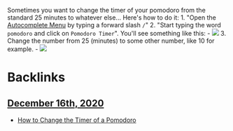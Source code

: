 Sometimes you want to change the timer of your pomodoro from the standard 25 minutes to whatever else... Here's how to do it:
    1. "Open the [Autocomplete Menu](<Autocomplete Menu.md>) by typing a forward slash `/`"
    2. "Start typing the word `pomodoro` and click on `Pomodoro Timer`". You'll see something like this:
        - ![](https://firebasestorage.googleapis.com/v0/b/firescript-577a2.appspot.com/o/imgs%2Fapp%2FRoamanAuxilium%2FcoJo8swImw.png?alt=media&token=c470e423-842b-4fb7-9840-d237d99495c9)
    3. Change the number from 25 (minutes) to some other number, like 10 for example.
        - ![](https://firebasestorage.googleapis.com/v0/b/firescript-577a2.appspot.com/o/imgs%2Fapp%2FRoamanAuxilium%2F89YYx2fFe_.gif?alt=media&token=580a8107-d898-4b3e-a42a-4f06f6046cde)

# Backlinks
## [December 16th, 2020](<December 16th, 2020.md>)
- [How to Change the Timer of a Pomodoro](<How to Change the Timer of a Pomodoro.md>)

